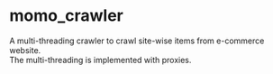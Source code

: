 # momo_crawler
A multi-threading crawler to crawl site-wise items from e-commerce website.  
The multi-threading is implemented with proxies.
